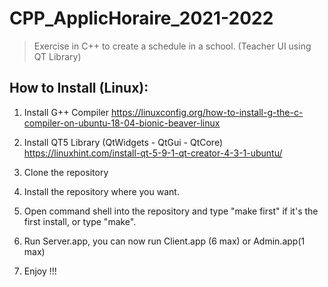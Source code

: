 # CPP_ApplicHoraire_2021-2022
>Exercise in C++ to create a schedule in a school. (Teacher UI using QT Library)


## How to Install (Linux):
1. Install G++ Compiler <https://linuxconfig.org/how-to-install-g-the-c-compiler-on-ubuntu-18-04-bionic-beaver-linux>

1. Install QT5 Library (QtWidgets - QtGui - QtCore) <https://linuxhint.com/install-qt-5-9-1-qt-creator-4-3-1-ubuntu/>

1. Clone the repository

1. Install the repository where you want.

1. Open command shell into the repository and type "make first" if it's the first install, or type "make".

1. Run Server.app, you can now run Client.app (6 max) or Admin.app(1 max)

1. Enjoy !!!
